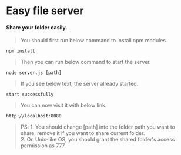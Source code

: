 # Easy file server

#### Share your folder easily.
>You should first run below command to install npm modules.
```
npm install
```
>Then you can run below command to start the server.
```
node server.js [path]
```
>If you see below text, the server already started.
```
start successfully
```
>You can now visit it with below link.
```
http://localhost:8080
```

>PS: 1. You should change [path] into the folder path you want to share, remove it if you want to share current folder.
<br/>2. On Unix-like OS, you should grant the shared folder's access permission as 777.